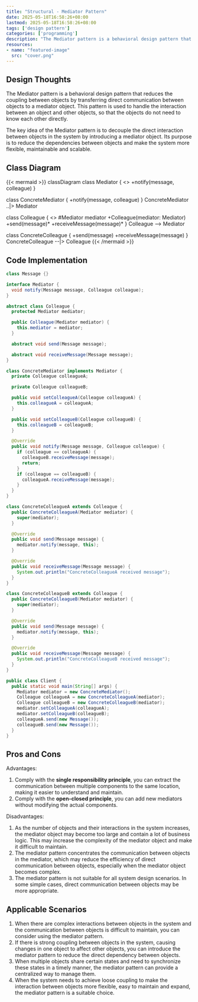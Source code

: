 ```yaml
---
title: "Structural - Mediator Pattern"
date: 2025-05-18T16:58:26+08:00
lastmod: 2025-05-18T16:58:26+08:00
tags: ['design pattern']
categories: ['programming']
description: "The Mediator pattern is a behavioral design pattern that reduces the coupling between objects by transferring direct communication between objects to a mediator object. This pattern is used to handle the interaction between an object and other objects so that the objects do not need to know each other directly."
resources:
- name: "featured-image"
  src: "cover.png"
---
```

<!--more-->
## Design Thoughts
The Mediator pattern is a behavioral design pattern that reduces the coupling between objects by transferring direct communication between objects to a mediator object. This pattern is used to handle the interaction between an object and other objects, so that the objects do not need to know each other directly.

The key idea of ​​the Mediator pattern is to decouple the direct interaction between objects in the system by introducing a mediator object. Its purpose is to reduce the dependencies between objects and make the system more flexible, maintainable and scalable.

## Class Diagram
{{< mermaid >}}
classDiagram
  class Mediator {
    <<interface>>
    +notify(message, colleague)
  }

  class ConcreteMediator {
    +notify(message, colleague)
  }
  ConcreteMediator ..|> Mediator

  class Colleague {
    <<abstract>>
    #Mediator mediator
    +Colleague(mediator: Mediator)
    +send(message)*
    +receiveMessage(message)*
  }
  Colleague --> Mediator

  class ConcreteColleague {
    +send(message)
    +receiveMessage(message)
  }
  ConcreteColleague --|> Colleague
{{< /mermaid >}}

## Code Implementation
```java
class Message {}

interface Mediator {
  void notify(Message message, Colleague colleague);
}

abstract class Colleague {
  protected Mediator mediator;

  public Colleague(Mediator mediator) {
    this.mediator = mediator;
  }

  abstract void send(Message message);

  abstract void receiveMessage(Message message);
}

class ConcreteMediator implements Mediator {
  private Colleague colleagueA;

  private Colleague colleagueB;

  public void setColleagueA(Colleague colleagueA) {
    this.colleagueA = colleagueA;
  }

  public void setColleagueB(Colleague colleagueB) {
    this.colleagueB = colleagueB;
  }

  @Override
  public void notify(Message message, Colleague colleague) {
    if (colleague == colleagueA) {
      colleagueB.receiveMessage(message);
      return;
    }
    if (colleague == colleagueB) {
      colleagueA.receiveMessage(message);
    }
  }
}

class ConcreteColleagueA extends Colleague {
  public ConcreteColleagueA(Mediator mediator) {
    super(mediator);
  }

  @Override
  public void send(Message message) {
    mediator.notify(message, this);
  }

  @Override
  public void receiveMessage(Message message) {
    System.out.println("ConcreteColleagueA received message");
  }
}

class ConcreteColleagueB extends Colleague {
  public ConcreteColleagueB(Mediator mediator) {
    super(mediator);
  }

  @Override
  public void send(Message message) {
    mediator.notify(message, this);
  }

  @Override
  public void receiveMessage(Message message) {
    System.out.println("ConcreteColleagueB received message");
  }
}

public class Client {
  public static void main(String[] args) {
    Mediator mediator = new ConcreteMediator();
    Colleague colleagueA = new ConcreteColleagueA(mediator);
    Colleague colleagueB = new ConcreteColleagueB(mediator);
    mediator.setColleagueA(colleagueA);
    mediator.setColleagueB(colleagueB);
    colleagueA.send(new Message());
    colleagueB.send(new Message());
  }
}
```

## Pros and Cons
Advantages:
1. Comply with the **single responsibility principle**, you can extract the communication between multiple components to the same location, making it easier to understand and maintain.
2. Comply with the **open-closed principle**, you can add new mediators without modifying the actual components.

Disadvantages:
1. As the number of objects and their interactions in the system increases, the mediator object may become too large and contain a lot of business logic. This may increase the complexity of the mediator object and make it difficult to maintain.
2. The mediator pattern concentrates the communication between objects in the mediator, which may reduce the efficiency of direct communication between objects, especially when the mediator object becomes complex.
3. The mediator pattern is not suitable for all system design scenarios. In some simple cases, direct communication between objects may be more appropriate.

## Applicable Scenarios
1. When there are complex interactions between objects in the system and the communication between objects is difficult to maintain, you can consider using the mediator pattern.
2. If there is strong coupling between objects in the system, causing changes in one object to affect other objects, you can introduce the mediator pattern to reduce the direct dependency between objects.
3. When multiple objects share certain states and need to synchronize these states in a timely manner, the mediator pattern can provide a centralized way to manage them.
4. When the system needs to achieve loose coupling to make the interaction between objects more flexible, easy to maintain and expand, the mediator pattern is a suitable choice.